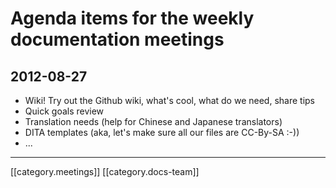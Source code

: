 # Agenda items for the weekly documentation meetings

## 2012-08-27
* Wiki! Try out the Github wiki, what's cool, what do we need, share tips
* Quick goals review
* Translation needs (help for Chinese and Japanese translators)
* DITA templates (aka, let's make sure all our files are CC-By-SA :-))
* ...

*****

[[category.meetings]]
[[category.docs-team]]